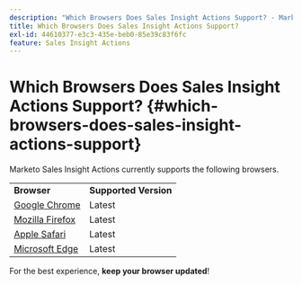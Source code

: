 ```yaml
---
description: "Which Browsers Does Sales Insight Actions Support? - Marketo Docs - Product Documentation"
title: Which Browsers Does Sales Insight Actions Support?
exl-id: 44610377-e3c3-435e-beb0-85e39c83f6fc
feature: Sales Insight Actions
---
```

# Which Browsers Does Sales Insight Actions Support? {#which-browsers-does-sales-insight-actions-support}

Marketo Sales Insight Actions currently supports the following browsers.

<table>
 <tbody>
 <tr>
   <td><strong>Browser</strong></td>
   <td><strong>Supported Version</strong></td>
  </tr>
  <tr>
   <td><a href="https://www.google.com/intl/en/chrome/">Google Chrome</a></td>
   <td>Latest</td>
  </tr>
  <tr>
   <td><a href="https://www.mozilla.org/en-US/firefox/new/">Mozilla Firefox</a></td>
   <td>Latest</td>
  </tr>
  <tr>
   <td><a href="https://www.apple.com/safari/">Apple Safari</a></td>
   <td>Latest</td>
  </tr>
  <tr>
   <td><a href="https://www.microsoft.com/en-us/edge">Microsoft Edge</a></td>
   <td>Latest</td>
  </tr>
 </tbody>
</table>

For the best experience, **keep your browser updated**!
